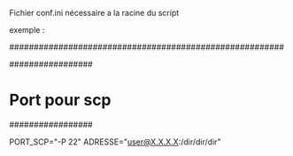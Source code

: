 Fichier conf.ini nécessaire a la racine du script

exemple :

########################################################

#################
# Port pour scp #
#################

PORT_SCP="-P 22"
ADRESSE="user@X.X.X.X:/dir/dir/dir"

